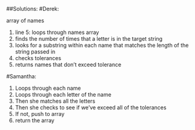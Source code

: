 
##Solutions:
#Derek:

array of names
1. line 5: loops through names array
2. finds the number of times that a letter is in the target string
3. looks for a substring within each name that matches the length of the string passed in
4. checks tolerances
5. returns names that don’t exceed tolerance



#Samantha:
1. Loops through each name
2. Loops through each letter of the name
3. Then she matches all the letters
4. Then she checks to see if we’ve exceed all of the tolerances
5. If not, push to array
6. return the array
